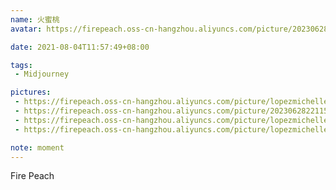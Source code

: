 ```yaml
---
name: 火蜜桃
avatar: https://firepeach.oss-cn-hangzhou.aliyuncs.com/picture/20230628221158.png

date: 2021-08-04T11:57:49+08:00

tags:
 - Midjourney

pictures:
 - https://firepeach.oss-cn-hangzhou.aliyuncs.com/picture/lopezmichelle_color_photo_of_a_simple_flat_logo_design_featurin_d42f3bae-81ed-446f-a04c-eab1cbf2ef00(1).png
 - https://firepeach.oss-cn-hangzhou.aliyuncs.com/picture/20230628221158.png
 - https://firepeach.oss-cn-hangzhou.aliyuncs.com/picture/lopezmichelle_color_photo_of_a_flat_logo_design_featuring_a_pea_508b9e02-ca9f-47f4-a966-e0889f53d2fe.png
 - https://firepeach.oss-cn-hangzhou.aliyuncs.com/picture/lopezmichelle_color_photo_of_a_flat_logo_design_featuring_a_pea_de09156b-cb10-4f18-8e39-19afe071fb26.png

note: moment
---
```


 Fire Peach
